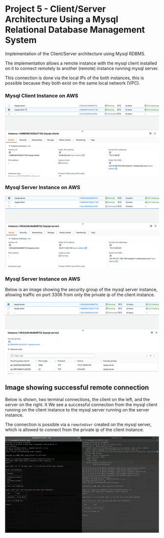 # Project 5 - Client/Server Architecture Using a Mysql Relational Database Management System

Implementation of the Client/Server architecture using Mysql RDBMS.

The implementation allows a remote instance with the mysql client installed on it to connect remotely to another (remote) instance running mysql server.

This connection is done via the local IPs of the both instances, this is possible because they both exist on the same local network (VPC).

### Mysql Client Instance on AWS
![](./mysql-client-instance.png)

### Mysql Server Instance on AWS
![](./mysql-server-instance.png)

### Mysql Server Instance on AWS
Below is an image showing the security group of the mysql server instance, allowing traffic on port 3306 from only the private ip of the client instance.

![](./server-security-group.png)

## Image showing successful remote connection

Below is shown, two terminal connections, the client on the left, and the server on the right. It We see a successful connection from the mysql client running on the client instance to the mysql server running on the server instance.

The connection is possible via a `remoteUser` created on the mysql server, which is allowed to connect from the private ip of the client instance.

![](./remote-connection.png)